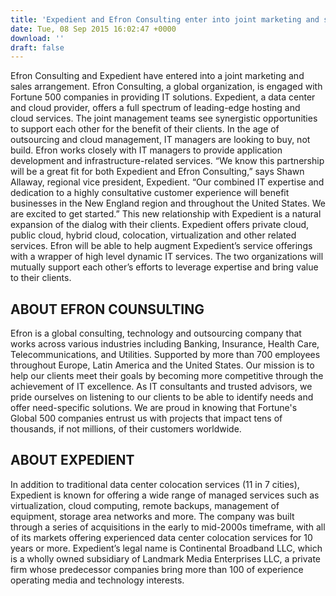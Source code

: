 ```yaml
---
title: 'Expedient and Efron Consulting enter into joint marketing and sales.'
date: Tue, 08 Sep 2015 16:02:47 +0000
download: ''
draft: false
---
```


Efron Consulting and Expedient have entered into a joint marketing and sales arrangement. Efron Consulting, a global organization, is engaged with Fortune 500 companies in providing IT solutions. Expedient, a data center and cloud provider, offers a full spectrum of leading-edge hosting and cloud services. The joint management teams see synergistic opportunities to support each other for the benefit of their clients. In the age of outsourcing and cloud management, IT managers are looking to buy, not build. Efron works closely with IT managers to provide application development and infrastructure-related services. “We know this partnership will be a great fit for both Expedient and Efron Consulting,” says Shawn Allaway, regional vice president, Expedient. “Our combined IT expertise and dedication to a highly consultative customer experience will benefit businesses in the New England region and throughout the United States. We are excited to get started.” This new relationship with Expedient is a natural expansion of the dialog with their clients. Expedient offers private cloud, public cloud, hybrid cloud, colocation, virtualization and other related services. Efron will be able to help augment Expedient’s service offerings with a wrapper of high level dynamic IT services. The two organizations will mutually support each other’s efforts to leverage expertise and bring value to their clients.

**ABOUT EFRON COUNSULTING**
---------------------------

Efron is a global consulting, technology and outsourcing company that works across various industries including Banking, Insurance, Health Care, Telecommunications, and Utilities. Supported by more than 700 employees throughout Europe, Latin America and the United States. Our mission is to help our clients meet their goals by becoming more competitive through the achievement of IT excellence. As IT consultants and trusted advisors, we pride ourselves on listening to our clients to be able to identify needs and offer need-specific solutions. We are proud in knowing that Fortune's Global 500 companies entrust us with projects that impact tens of thousands, if not millions, of their customers worldwide.

**ABOUT EXPEDIENT**
-------------------

In addition to traditional data center colocation services (11 in 7 cities), Expedient is known for offering a wide range of managed services such as virtualization, cloud computing, remote backups, management of equipment, storage area networks and more. The company was built through a series of acquisitions in the early to mid-2000s timeframe, with all of its markets offering experienced data center colocation services for 10 years or more. Expedient’s legal name is Continental Broadband LLC, which is a wholly owned subsidiary of Landmark Media Enterprises LLC, a private firm whose predecessor companies bring more than 100 of experience operating media and technology interests.